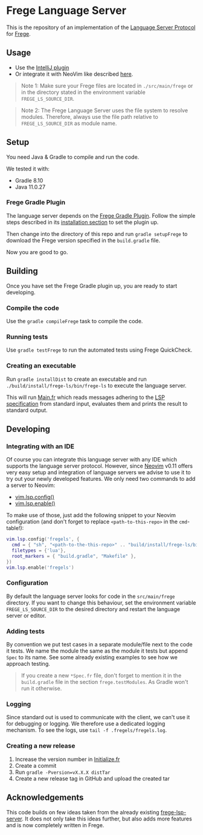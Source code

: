 # Frege Language Server

This is the repository of an implementation of the [Language Server Protocol](https://microsoft.github.io/language-server-protocol/) for
[Frege](https://github.com/Frege/frege).

## Usage

- Use the [IntelliJ plugin](https://github.com/poeik/FregeIntellIJPlugin)
- Or integrate it with NeoVim like described [here](#integrating-with-an-ide).

> Note 1: Make sure your Frege files are located in `./src/main/frege` or in
> the directory stated in the environment variable `FREGE_LS_SOURCE_DIR`. 

> Note 2: The Frege Language Server uses the file system to resolve modules.
> Therefore, always use the file path relative to `FREGE_LS_SOURCE_DIR` as
> module name.

## Setup

You need Java & Gradle to compile and run the code.

We tested it with:

- Gradle 8.10
- Java 11.0.27

### Frege Gradle Plugin

The language server depends on the [Frege Gradle Plugin](https://github.com/tricktron/frege-gradle-plugin/tree/master). Follow the 
simple steps described in its [installation section](https://github.com/tricktron/frege-gradle-plugin/tree/master?tab=readme-ov-file#installation) to set the plugin up.

Then change into the directory of this repo and run `gradle setupFrege` to
download the Frege version specified in the `build.gradle` file.

Now you are good to go.

## Building

Once you have set the Frege Gradle plugin up, you are ready to start
developing. 

### Compile the code

Use the `gradle compileFrege` task to compile the code.

### Running tests

Use `gradle testFrege` to run the automated tests using Frege QuickCheck. 

### Creating an executable

Run `gradle installDist` to create an executable and run
`./build/install/frege-ls/bin/frege-ls` to execute the language server.

This will run [Main.fr](./src/main/frege/ch/fhnw/fregels/Main.fr) which reads messages adhering to the 
[LSP specification](https://microsoft.github.io/language-server-protocol/specifications/lsp/3.17/specification/) from standard input, evaluates them and prints the 
result to standard output.

## Developing

### Integrating with an IDE

Of course you can integrate this language server with any IDE which supports the
language server protocol. However, since [Neovim](https://github.com/neovim/neovim) v0.11 offers very easy setup 
and integration of language servers we advise to use it to try out your newly
developed features. We only need two commands to add a server to Neovim: 

- [vim.lsp.config()](https://neovim.io/doc/user/lsp.html#vim.lsp.config())
- [vim.lsp.enable()](https://neovim.io/doc/user/lsp.html#vim.lsp.enable())

To make use of those, just add the following snippet to your Neovim
configuration (and don't forget to replace `<path-to-this-repo>` in the
`cmd`-table!):

```lua
vim.lsp.config('fregels', {
  cmd = { "sh", "<path-to-the-this-repo>" .. "build/install/frege-ls/bin/frege-lsp" },
  filetypes = {'lua'},
  root_markers = { "build.gradle", "Makefile" },
})
vim.lsp.enable('fregels')
```

### Configuration

By default the language server looks for code in the `src/main/frege` directory.
If you want to change this behaviour, set the environment variable
`FREGE_LS_SOURCE_DIR` to the desired directory and restart the language server
or editor.

### Adding tests

By convention we put test cases in a separate module/file next to the code it
tests. We name the module the same as the module it tests but append `Spec` to
its name. See some already existing examples to see how we approach testing.

> If you create a new `*Spec.fr` file, don't forget to mention it in the
> `build.gradle` file in the section `frege.testModules`. As Gradle won't run it
> otherwise.

### Logging

Since standard out is used to communicate with the client, we can't use it for
debugging or logging. We therefore use a dedicated logging mechanism.
To see the logs, use `tail -f .fregels/fregels.log`.

### Creating a new release

1. Increase the version number in [Initialize.fr](./src/main/frege/ch/fhnw/fregels/messages/initialize/Initialize.fr) 
2. Create a commit 
3. Run `gradle -Pversion=vX.X.X distTar`
4. Create a new release tag in GitHub and upload the created tar

## Acknowledgements

This code builds on few ideas taken from the already existing [frege-lsp-server](https://github.com/tricktron/frege-lsp-server/tree/main). 
It does not only take this ideas further, but also adds more features and is now
completely written in Frege.
